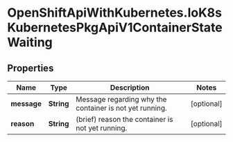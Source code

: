 # OpenShiftApiWithKubernetes.IoK8sKubernetesPkgApiV1ContainerStateWaiting

## Properties
Name | Type | Description | Notes
------------ | ------------- | ------------- | -------------
**message** | **String** | Message regarding why the container is not yet running. | [optional] 
**reason** | **String** | (brief) reason the container is not yet running. | [optional] 


